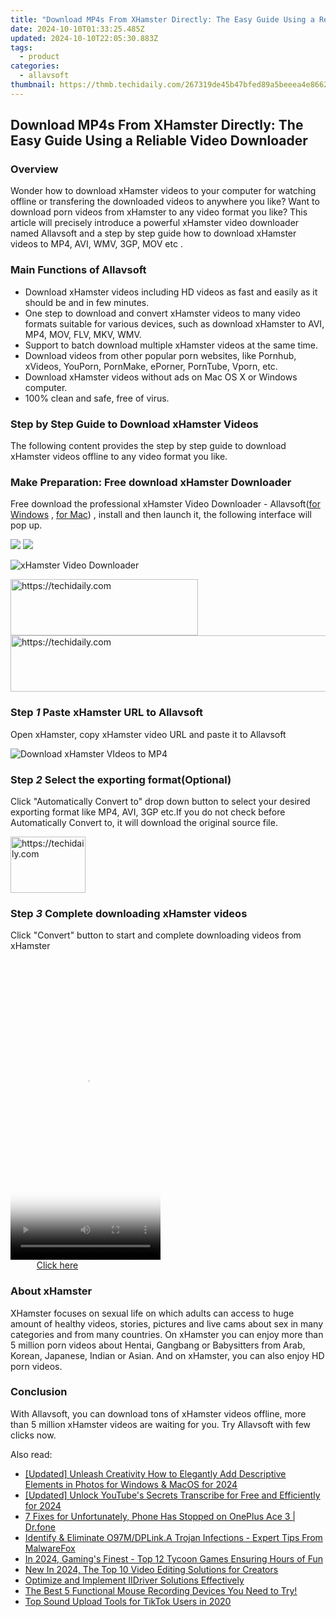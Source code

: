 ```yaml
---
title: "Download MP4s From XHamster Directly: The Easy Guide Using a Reliable Video Downloader"
date: 2024-10-10T01:33:25.485Z
updated: 2024-10-10T22:05:30.883Z
tags:
  - product
categories:
  - allavsoft
thumbnail: https://thmb.techidaily.com/267319de45b47bfed89a5beeea4e8662c6ef68d4fb035ab41968a0873cebbd66.jpg
---
```


## Download MP4s From XHamster Directly: The Easy Guide Using a Reliable Video Downloader

### Overview

Wonder how to download xHamster videos to your computer for watching offline or transfering the downloaded videos to anywhere you like? Want to download porn videos from xHamster to any video format you like? This article will precisely introduce a powerful xHamster video downloader named Allavsoft and a step by step guide how to download xHamster videos to MP4, AVI, WMV, 3GP, MOV etc .

### Main Functions of Allavsoft

* Download xHamster videos including HD videos as fast and easily as it should be and in few minutes.
* One step to download and convert xHamster videos to many video formats suitable for various devices, such as download xHamster to AVI, MP4, MOV, FLV, MKV, WMV.
* Support to batch download multiple xHamster videos at the same time.
* Download videos from other popular porn websites, like Pornhub, xVideos, YouPorn, PornMake, ePorner, PornTube, Vporn, etc.
* Download xHamster videos without ads on Mac OS X or Windows computer.
* 100% clean and safe, free of virus.

### Step by Step Guide to Download xHamster Videos

The following content provides the step by step guide to download xHamster videos offline to any video format you like.

### Make Preparation: Free download xHamster Downloader

Free download the professional xHamster Video Downloader - Allavsoft([for Windows](https://tools.techidaily.com/allavsoft/products/) , [for Mac](https://tools.techidaily.com/allavsoft/products/)) , install and then launch it, the following interface will pop up.

[![](https://www.allavsoft.com/how-to/../images/how-to/free-download-win.jpg)](https://tools.techidaily.com/allavsoft/products/) [![](https://www.allavsoft.com/how-to/../images/how-to/free-download-mac.jpg)](https://tools.techidaily.com/allavsoft/products/)

![xHamster Video Downloader](https://www.allavsoft.com/how-to/../images/allavsoft/screen-shot-600.jpg)

<!-- affiliate ads begin -->
<a href="https://aligracehair.sjv.io/c/5597632/2047406/19272" target="_top" id="2047406">
  <img src="//a.impactradius-go.com/display-ad/19272-2047406" border="0" alt="https://techidaily.com" width="300" height="90"/>
</a>
<img height="0" width="0" src="https://aligracehair.sjv.io/i/5597632/2047406/19272" style="position:absolute;visibility:hidden;" border="0" />
<!-- affiliate ads end -->

<!-- affiliate ads begin -->
<a href="https://laganoo.pxf.io/c/5597632/1528696/16446" target="_top" id="1528696">
  <img src="//a.impactradius-go.com/display-ad/16446-1528696" border="0" alt="https://techidaily.com" width="728" height="90"/>
</a>
<img height="0" width="0" src="https://laganoo.pxf.io/i/5597632/1528696/16446" style="position:absolute;visibility:hidden;" border="0" />
<!-- affiliate ads end -->

### Step _1_ Paste xHamster URL to Allavsoft

Open xHamster, copy xHamster video URL and paste it to Allavsoft

![Download xHamster VIdeos to MP4](https://www.allavsoft.com/how-to/../images/how-to/xhamster-downloader/download-xhamster-to-mp4.jpg)

### Step _2_ Select the exporting format(Optional)

Click "Automatically Convert to" drop down button to select your desired exporting format like MP4, AVI, 3GP etc.If you do not check before Automatically Convert to, it will download the original source file.

<!-- affiliate ads begin -->
<a href="https://aligracehair.sjv.io/c/5597632/2135363/19272" target="_top" id="2135363">
  <img src="//a.impactradius-go.com/display-ad/19272-2135363" border="0" alt="https://techidaily.com" width="120" height="90"/>
</a>
<img height="0" width="0" src="https://aligracehair.sjv.io/i/5597632/2135363/19272" style="position:absolute;visibility:hidden;" border="0" />
<!-- affiliate ads end -->

### Step _3_ Complete downloading xHamster videos

Click "Convert" button to start and complete downloading videos from xHamster

<!-- affiliate ads begin -->
<span id="1770526">
					<video width="240" height="480" style="cursor:pointer"
           poster="//a.impactradius-go.com/display-clicktoplayimage/1770526.png"
           onclick="if(!this.playClicked){this.play();this.setAttribute('controls',true);this.playClicked=true;}">
	   <source src="//a.impactradius-go.com/display-ad/20702-1770526">
	   <img src="//a.impactradius-go.com/display-clicktoplayimage/1770526.png" style="border: none; height: 100%; width: 100%; object-fit: contain">
	</video>
	<div style="width:150px;text-align:center"><a href="javascript:window.open(decodeURIComponent('https%3A%2F%2Ftokenmetrics.sjv.io%2Fc%2F5597632%2F1770526%2F20702'), '_blank');void(0);">Click here</a></div>
</span>
<img height="0" width="0" src="https://imp.pxf.io/i/5597632/1770526/20702" style="position:absolute;visibility:hidden;" border="0" />
<!-- affiliate ads end -->

### About xHamster

XHamster focuses on sexual life on which adults can access to huge amount of healthy videos, stories, pictures and live cams about sex in many categories and from many countries. On xHamster you can enjoy more than 5 million porn videos about Hentai, Gangbang or Babysitters from Arab, Korean, Japanese, Indian or Asian. And on xHamster, you can also enjoy HD porn videos.

### Conclusion

With Allavsoft, you can download tons of xHamster videos offline, more than 5 million xHamster videos are waiting for you. Try Allavsoft with few clicks now.

<ins class="adsbygoogle"
     style="display:block"
     data-ad-format="autorelaxed"
     data-ad-client="ca-pub-7571918770474297"
     data-ad-slot="1223367746"></ins>

<ins class="adsbygoogle"
     style="display:block"
     data-ad-client="ca-pub-7571918770474297"
     data-ad-slot="8358498916"
     data-ad-format="auto"
     data-full-width-responsive="true"></ins>

<span class="atpl-alsoreadstyle">Also read:</span>
<div><ul>
<li><a href="https://fox-glue.techidaily.com/updated-unleash-creativity-how-to-elegantly-add-descriptive-elements-in-photos-for-windows-and-macos-for-2024/"><u>[Updated] Unleash Creativity How to Elegantly Add Descriptive Elements in Photos for Windows & MacOS for 2024</u></a></li>
<li><a href="https://youtube-blog.techidaily.com/ed-unlock-youtubes-secrets-transcribe-for-free-and-efficiently-for-2024/"><u>[Updated] Unlock YouTube's Secrets Transcribe for Free and Efficiently for 2024</u></a></li>
<li><a href="https://howto.techidaily.com/7-fixes-for-unfortunately-phone-has-stopped-on-oneplus-ace-3-drfone-by-drfone-fix-android-problems-fix-android-problems/"><u>7 Fixes for Unfortunately, Phone Has Stopped on OnePlus Ace 3 | Dr.fone</u></a></li>
<li><a href="https://fox-triigers.techidaily.com/identify-and-eliminate-o97mdplinka-trojan-infections-expert-tips-from-malwarefox/"><u>Identify & Eliminate O97M/DPLink.A Trojan Infections - Expert Tips From MalwareFox</u></a></li>
<li><a href="https://digital-screen-recording.techidaily.com/in-2024-gamings-finest-top-12-tycoon-games-ensuring-hours-of-fun/"><u>In 2024, Gaming's Finest - Top 12 Tycoon Games Ensuring Hours of Fun</u></a></li>
<li><a href="https://smart-video-creator.techidaily.com/new-in-2024-the-top-10-video-editing-solutions-for-creators/"><u>New In 2024, The Top 10 Video Editing Solutions for Creators</u></a></li>
<li><a href="https://fox-triigers.techidaily.com/optimize-and-implement-iidriver-solutions-effectively/"><u>Optimize and Implement IIDriver Solutions Effectively</u></a></li>
<li><a href="https://fox-triigers.techidaily.com/the-best-5-functional-mouse-recording-devices-you-need-to-try/"><u>The Best 5 Functional Mouse Recording Devices You Need to Try!</u></a></li>
<li><a href="https://fox-triigers.techidaily.com/top-sound-upload-tools-for-tiktok-users-in-2020/"><u>Top Sound Upload Tools for TikTok Users in 2020</u></a></li>
</ul></div>

